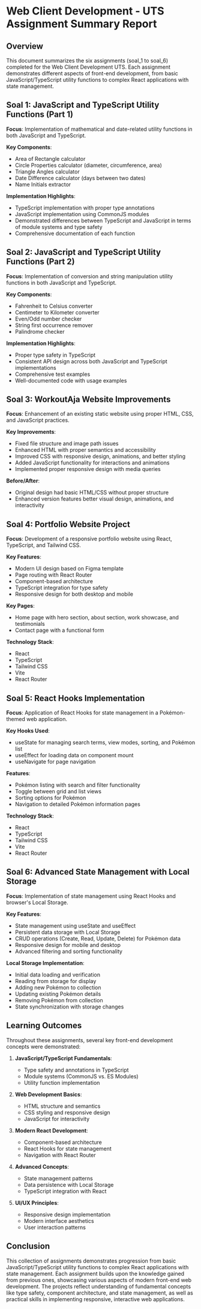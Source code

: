 # Web Client Development - UTS Assignment Summary Report

## Overview
This document summarizes the six assignments (soal_1 to soal_6) completed for the Web Client Development UTS. Each assignment demonstrates different aspects of front-end development, from basic JavaScript/TypeScript utility functions to complex React applications with state management.

## Soal 1: JavaScript and TypeScript Utility Functions (Part 1)
**Focus**: Implementation of mathematical and date-related utility functions in both JavaScript and TypeScript.

**Key Components**:
- Area of Rectangle calculator
- Circle Properties calculator (diameter, circumference, area)
- Triangle Angles calculator
- Date Difference calculator (days between two dates)
- Name Initials extractor

**Implementation Highlights**:
- TypeScript implementation with proper type annotations
- JavaScript implementation using CommonJS modules
- Demonstrated differences between TypeScript and JavaScript in terms of module systems and type safety
- Comprehensive documentation of each function

## Soal 2: JavaScript and TypeScript Utility Functions (Part 2)
**Focus**: Implementation of conversion and string manipulation utility functions in both JavaScript and TypeScript.

**Key Components**:
- Fahrenheit to Celsius converter
- Centimeter to Kilometer converter
- Even/Odd number checker
- String first occurrence remover
- Palindrome checker

**Implementation Highlights**:
- Proper type safety in TypeScript
- Consistent API design across both JavaScript and TypeScript implementations
- Comprehensive test examples
- Well-documented code with usage examples

## Soal 3: WorkoutAja Website Improvements
**Focus**: Enhancement of an existing static website using proper HTML, CSS, and JavaScript practices.

**Key Improvements**:
- Fixed file structure and image path issues
- Enhanced HTML with proper semantics and accessibility
- Improved CSS with responsive design, animations, and better styling
- Added JavaScript functionality for interactions and animations
- Implemented proper responsive design with media queries

**Before/After**:
- Original design had basic HTML/CSS without proper structure
- Enhanced version features better visual design, animations, and interactivity

## Soal 4: Portfolio Website Project
**Focus**: Development of a responsive portfolio website using React, TypeScript, and Tailwind CSS.

**Key Features**:
- Modern UI design based on Figma template
- Page routing with React Router
- Component-based architecture
- TypeScript integration for type safety
- Responsive design for both desktop and mobile

**Key Pages**:
- Home page with hero section, about section, work showcase, and testimonials
- Contact page with a functional form

**Technology Stack**:
- React
- TypeScript
- Tailwind CSS
- Vite
- React Router

## Soal 5: React Hooks Implementation
**Focus**: Application of React Hooks for state management in a Pokémon-themed web application.

**Key Hooks Used**:
- useState for managing search terms, view modes, sorting, and Pokémon list
- useEffect for loading data on component mount
- useNavigate for page navigation

**Features**:
- Pokémon listing with search and filter functionality
- Toggle between grid and list views
- Sorting options for Pokémon
- Navigation to detailed Pokémon information pages

**Technology Stack**:
- React
- TypeScript
- Tailwind CSS
- Vite
- React Router

## Soal 6: Advanced State Management with Local Storage
**Focus**: Implementation of state management using React Hooks and browser's Local Storage.

**Key Features**:
- State management using useState and useEffect
- Persistent data storage with Local Storage
- CRUD operations (Create, Read, Update, Delete) for Pokémon data
- Responsive design for mobile and desktop
- Advanced filtering and sorting functionality

**Local Storage Implementation**:
- Initial data loading and verification
- Reading from storage for display
- Adding new Pokémon to collection
- Updating existing Pokémon details
- Removing Pokémon from collection
- State synchronization with storage changes

## Learning Outcomes
Throughout these assignments, several key front-end development concepts were demonstrated:

1. **JavaScript/TypeScript Fundamentals**:
   - Type safety and annotations in TypeScript
   - Module systems (CommonJS vs. ES Modules)
   - Utility function implementation

2. **Web Development Basics**:
   - HTML structure and semantics
   - CSS styling and responsive design
   - JavaScript for interactivity

3. **Modern React Development**:
   - Component-based architecture
   - React Hooks for state management
   - Navigation with React Router

4. **Advanced Concepts**:
   - State management patterns
   - Data persistence with Local Storage
   - TypeScript integration with React

5. **UI/UX Principles**:
   - Responsive design implementation
   - Modern interface aesthetics
   - User interaction patterns

## Conclusion
This collection of assignments demonstrates progression from basic JavaScript/TypeScript utility functions to complex React applications with state management. Each assignment builds upon the knowledge gained from previous ones, showcasing various aspects of modern front-end web development. The projects reflect understanding of fundamental concepts like type safety, component architecture, and state management, as well as practical skills in implementing responsive, interactive web applications.